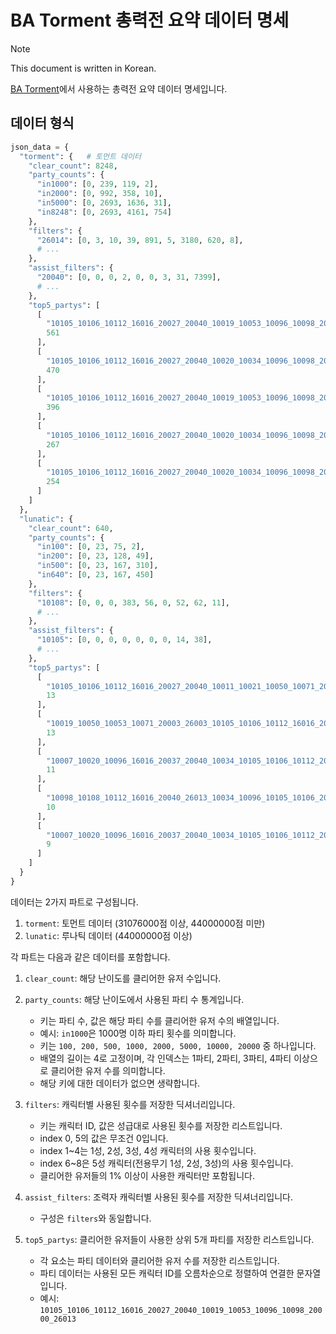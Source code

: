 # BA Torment 총력전 요약 데이터 명세

> [!NOTE]
> This document is written in Korean.

[BA Torment](https://bluearchive-torment.netlify.app/)에서 사용하는 총력전 요약 데이터 명세입니다.

## 데이터 형식

```python
json_data = {
  "torment": {   # 토먼트 데이터
    "clear_count": 8248,
    "party_counts": {
      "in1000": [0, 239, 119, 2],
      "in2000": [0, 992, 358, 10],
      "in5000": [0, 2693, 1636, 31],
      "in8248": [0, 2693, 4161, 754]
    },
    "filters": {
      "26014": [0, 3, 10, 39, 891, 5, 3180, 620, 8],
      # ...
    },
    "assist_filters": {
      "20040": [0, 0, 0, 2, 0, 0, 3, 31, 7399],
      # ...
    },
    "top5_partys": [
      [
        "10105_10106_10112_16016_20027_20040_10019_10053_10096_10098_20000_26013",
        561
      ],
      [
        "10105_10106_10112_16016_20027_20040_10020_10034_10096_10098_20037_20040",
        470
      ],
      [
        "10105_10106_10112_16016_20027_20040_10019_10053_10096_10098_20000_26013_10007_10011_10050_10072_20024_26014",
        396
      ],
      [
        "10105_10106_10112_16016_20027_20040_10020_10034_10096_10098_20037_26014",
        267
      ],
      [
        "10105_10106_10112_16016_20027_20040_10020_10034_10096_10098_20000_20037",
        254
      ]
    ]
  },
  "lunatic": {
    "clear_count": 640,
    "party_counts": {
      "in100": [0, 23, 75, 2],
      "in200": [0, 23, 128, 49],
      "in500": [0, 23, 167, 310],
      "in640": [0, 23, 167, 450]
    },
    "filters": {
      "10108": [0, 0, 0, 383, 56, 0, 52, 62, 11],
      # ...
    },
    "assist_filters": {
      "10105": [0, 0, 0, 0, 0, 0, 0, 14, 38],
      # ...
    },
    "top5_partys": [
      [
        "10105_10106_10112_16016_20027_20040_10011_10021_10050_10071_20003_20024_10007_10053_10072_10108_20000_26013_10020_10034_10096_10098_20037_26014",
        13
      ],
      [
        "10019_10050_10053_10071_20003_26003_10105_10106_10112_16016_20027_20040_10007_10072_10108_16002_20000_26013_10020_10034_10096_10098_20037_26014",
        13
      ],
      [
        "10007_10020_10096_16016_20037_20040_10034_10105_10106_10112_20027_20040_10011_10072_10098_10108_26013_26014",
        11
      ],
      [
        "10098_10108_10112_16016_20040_26013_10034_10096_10105_10106_20037_20040",
        10
      ],
      [
        "10007_10020_10096_16016_20037_20040_10034_10105_10106_10112_20027_20040",
        9
      ]
    ]
  }
}
```

데이터는 2가지 파트로 구성됩니다.

1. `torment`: 토먼트 데이터 (31076000점 이상, 44000000점 미만)
2. `lunatic`: 루나틱 데이터 (44000000점 이상)

각 파트는 다음과 같은 데이터를 포함합니다.

1. `clear_count`: 해당 난이도를 클리어한 유저 수입니다.
2. `party_counts`: 해당 난이도에서 사용된 파티 수 통계입니다.
   - 키는 파티 수, 값은 해당 파티 수를 클리어한 유저 수의 배열입니다.
   - 예시: `in1000`은 1000명 이하 파티 횟수를 의미합니다.
   - 키는 `100, 200, 500, 1000, 2000, 5000, 10000, 20000` 중 하나입니다.
   - 배열의 길이는 4로 고정이며, 각 인덱스는 1파티, 2파티, 3파티, 4파티 이상으로 클리어한 유저 수를 의미합니다.
   - 해당 키에 대한 데이터가 없으면 생략합니다.
3. `filters`: 캐릭터별 사용된 횟수를 저장한 딕셔너리입니다.

   - 키는 캐릭터 ID, 값은 성급대로 사용된 횟수를 저장한 리스트입니다.
   - index 0, 5의 값은 무조건 0입니다.
   - index 1~4는 1성, 2성, 3성, 4성 캐릭터의 사용 횟수입니다.
   - index 6~8은 5성 캐릭터(전용무기 1성, 2성, 3성)의 사용 횟수입니다.
   - 클리어한 유저들의 1% 이상이 사용한 캐릭터만 포함됩니다.

4. `assist_filters`: 조력자 캐릭터별 사용된 횟수를 저장한 딕셔너리입니다.

   - 구성은 `filters`와 동일합니다.

5. `top5_partys`: 클리어한 유저들이 사용한 상위 5개 파티를 저장한 리스트입니다.
   - 각 요소는 파티 데이터와 클리어한 유저 수를 저장한 리스트입니다.
   - 파티 데이터는 사용된 모든 캐릭터 ID를 오름차순으로 정렬하여 연결한 문자열입니다.
   - 예시: `10105_10106_10112_16016_20027_20040_10019_10053_10096_10098_20000_26013`
